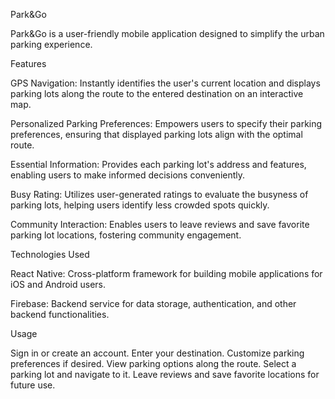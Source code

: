 Park&Go

Park&Go is a user-friendly mobile application designed to simplify the urban parking experience.

Features

GPS Navigation: Instantly identifies the user's current location and displays parking lots along the route to the entered destination on an interactive map.

Personalized Parking Preferences: Empowers users to specify their parking preferences, ensuring that displayed parking lots align with the optimal route.

Essential Information: Provides each parking lot's address and features, enabling users to make informed decisions conveniently.

Busy Rating: Utilizes user-generated ratings to evaluate the busyness of parking lots, helping users identify less crowded spots quickly.

Community Interaction: Enables users to leave reviews and save favorite parking lot locations, fostering community engagement.

Technologies Used

React Native: Cross-platform framework for building mobile applications for iOS and Android users.

Firebase: Backend service for data storage, authentication, and other backend functionalities.

Usage

Sign in or create an account.
Enter your destination.
Customize parking preferences if desired.
View parking options along the route.
Select a parking lot and navigate to it.
Leave reviews and save favorite locations for future use.
